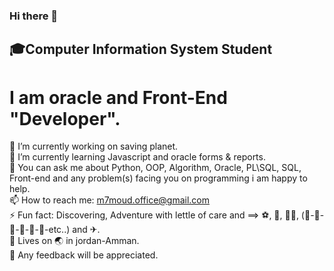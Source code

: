 ### Hi there 👋
<h2 width="100%"> 
  🎓Computer Information System Student
</h2>

# I am oracle and Front-End "Developer".

🌱 I’m currently working on saving planet.<br/>
🔭 I’m currently learning Javascript and oracle forms & reports.<br/>
💬 You can ask me about Python, OOP, Algorithm, Oracle, PL\SQL, SQL, Front-end and any problem(s) facing you on programming i am happy to help.<br/>
📫 How to reach me: m7moud.office@gmail.com <br/>
⚡ Fun fact: Discovering, Adventure with lettle of care and ==> ⚽, 🏃‍, 🏊‍♂️, (🍕-🍔-🍟-🌭-🥞-🍤-etc..) and ✈.<br/>
📍 Lives on 🌏 in jordan-Amman.<br/>
🤍 Any feedback will be appreciated.<br/>
<!--
**Mahmoud-Abu-Zubaidah/Mahmoud-Abu-Zubaidah** is a ✨ _special_ ✨ repository because its `README.md` (this file) appears on your GitHub profile.
*
Here are some ideas to get you started:

- 🔭 I’m currently working on ...
- 🌱 I’m currently learning ...
- 👯 I’m looking to collaborate on ...
- 🤔 I’m looking for help with ...
- 💬 Ask me about ...
- 📫 How to reach me: ...
- 😄 Pronouns: ...
- ⚡ Fun fact: ...
-->
